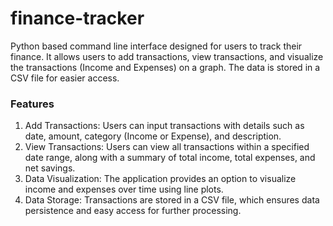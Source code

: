 # finance-tracker
Python based command line interface designed for users to track their finance. It allows users to add transactions, view transactions, and visualize the transactions (Income and Expenses) on a graph. The data is stored in a CSV file for easier access.

### Features
1. Add Transactions: Users can input transactions with details such as date, amount, category (Income or Expense), and description.
2. View Transactions: Users can view all transactions within a specified date range, along with a summary of total income, total expenses, and net savings.
3. Data Visualization: The application provides an option to visualize income and expenses over time using line plots.
4. Data Storage: Transactions are stored in a CSV file, which ensures data persistence and easy access for further processing.
